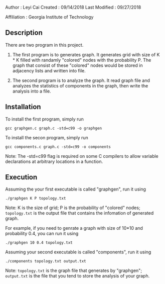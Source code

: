 Author          : Leyi Cai
Created         : 09/14/2018
Last Modified   : 09/27/2018

Affiliation          : Georgia Institute of Technology


Description
-------------
There are two program in this project.
1. The first program is to generates graph. It generates grid with size of K * K filled with randamly "colored" nodes with the probability P. The graph that consist of these "colored" nodes would be stored in adjacency lists and written into file.

2. The second program is to analyze the graph. It read graph file and analyzes the statistics of components in the graph, then write the analysis into a file.


Installation
------------

To install the first program, simply run

    gcc graphgen.c graph.c -std=c99 -o graphgen

To install the secon program, simply run

    gcc components.c graph.c -std=c99 -o components
Note: The -std=c99 flag is required on some C compilers
to allow variable declarations at arbitrary locations in
a function.

Execution
-----------

Assuming the your first executable is called "graphgen", run it using

    ./graphgen K P topology.txt

Note: K is the size of grid; P is the probability of "colored" nodes; `topology.txt` is the output file that contains the infomation of generated graph.

For example, if you need to genrate a graph with size of 10*10 and probability 0.4, you can run it using

    ./graphgen 10 0.4 topology.txt

Assuming your second executable is called "components",
run it using

    ./components topology.txt output.txt

Note: `topology.txt` is the graph file that generates by "graphgen"; `output.txt` is the file that you tend to store the analysis of your graph.

